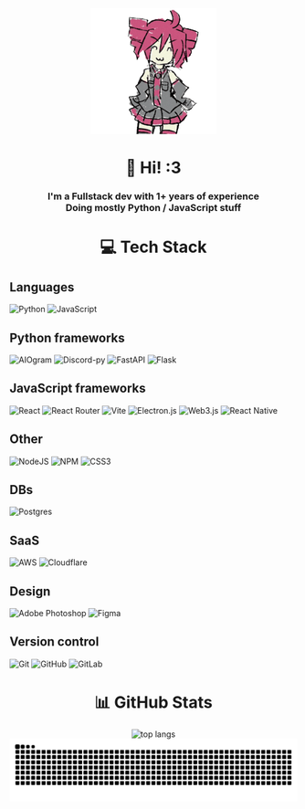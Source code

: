 <div align="center">
  <img alt="teto-gif" src="https://github.com/LooNuH-dev/LooNuH-dev/blob/main/src/gif/kasane-teto.gif" />
  <h1>🖖 Hi! :3</h1>

  <h3>
    I'm a Fullstack dev with 1+ years of experience<br>
    Doing mostly Python / JavaScript stuff
  </h3>
</div>

<div align="center">
  <h1>💻 Tech Stack</h1>
  <div align="left">
    <h2>Languages</h2>
    <img alt="Python" src="https://img.shields.io/badge/python-3670A1?style=for-the-badge&logo=python&logoColor=ffdd54" title="Python" />
    <img alt="JavaScript" src="https://img.shields.io/badge/javascript-%23323330.svg?style=for-the-badge&logo=javascript&logoColor=%23F7DF1E" title="JavaScript" />
    <h2>Python frameworks</h2>
    <img alt="AIOgram" src="https://img.shields.io/badge/AIOgram-%2326A5E4?style=for-the-badge&logo=telegram&logoColor=white" title="AIOgram" />
    <img alt="Discord-py" src="https://img.shields.io/badge/Discord--py-%235865F2?style=for-the-badge&logo=discord&logoColor=white" title="Discord-py" />
    <img alt="FastAPI" src="https://img.shields.io/badge/FastAPI-005571?style=for-the-badge&logo=fastapi" title="FastAPI" />
    <img alt="Flask" src="https://img.shields.io/badge/Flask-000000?style=for-the-badge&logo=Flask&logoColor=white" title="Flask" />
    <h2>JavaScript frameworks</h2>
    <img alt="React" src="https://img.shields.io/badge/react-%2320232a.svg?style=for-the-badge&logo=react&logoColor=%2361DAFB" title="React" />
    <img alt="React Router" src="https://img.shields.io/badge/React_Router-CA4245?style=for-the-badge&logo=react-router&logoColor=white" title="React Router" />
    <img alt="Vite" src="https://img.shields.io/badge/vite-%23646CFF.svg?style=for-the-badge&logo=vite&logoColor=white" title="Vite" />
    <img alt="Electron.js" src="https://img.shields.io/badge/Electron-191970?style=for-the-badge&logo=Electron&logoColor=white" title="Electron.js" />
    <img alt="Web3.js" src="https://img.shields.io/badge/web3.js-F16822?style=for-the-badge&logo=web3.js&logoColor=white" title="Web3.js" />
    <img alt="React Native" src="https://img.shields.io/badge/react_native-%2320232a.svg?style=for-the-badge&logo=react&logoColor=%2361DAFB" title="React Native" />
    <h2>Other</h2>
    <img alt="NodeJS" src="https://img.shields.io/badge/node.js-6DA55F?style=for-the-badge&logo=node.js&logoColor=white" title="NodeJS" />
    <img alt="NPM" src="https://img.shields.io/badge/NPM-%23CB3837.svg?style=for-the-badge&logo=npm&logoColor=white" title="NPM" />
    <img alt="CSS3" src="https://img.shields.io/badge/css3-%231572B6.svg?style=for-the-badge&logo=css3&logoColor=white" title="CSS3" />
    <h2>DBs</h2>
    <img alt="Postgres" src="https://img.shields.io/badge/postgres-%23316192.svg?style=for-the-badge&logo=postgresql&logoColor=white" title="Postgres" />
    <h2>SaaS</h2>
    <img alt="AWS" src="https://img.shields.io/badge/AWS-%23FF9900.svg?style=for-the-badge&logo=amazonwebservices&logoColor=white" title="AWS" />
    <img alt="Cloudflare" src="https://img.shields.io/badge/Cloudflare-F38020?style=for-the-badge&logo=Cloudflare&logoColor=white" title="Cloudflare" />
    <h2>Design</h2>
    <img alt="Adobe Photoshop" src="https://img.shields.io/badge/adobe%20photoshop-%2331A8FF.svg?style=for-the-badge&logo=adobe%20photoshop&logoColor=white" title="Adobe Photoshop" />
    <img alt="Figma" src="https://img.shields.io/badge/figma-%23F24E1E.svg?style=for-the-badge&logo=figma&logoColor=white" title="Figma" />
    <h2>Version control</h2>
    <img alt="Git" src="https://img.shields.io/badge/git-%23F05033.svg?style=for-the-badge&logo=git&logoColor=white" title="Git" />
    <img alt="GitHub" src="https://img.shields.io/badge/github-%23121011.svg?style=for-the-badge&logo=github&logoColor=white" title="GitHub" />
    <img alt="GitLab" src="https://img.shields.io/badge/gitlab-%23181717.svg?style=for-the-badge&logo=gitlab&logoColor=white" title="GitLab" />
  </div>
</div>

<div align="center">
  <h1>📊 GitHub Stats</h1>
  <img alt="top langs" src="https://most-langs-loonuh-devs-projects.vercel.app/api/top-langs?username=LooNuH-dev&card_width=890&locale=en&layout=compact&theme=github_dark&show_icons=true&hide_border=true&hide=procfile,shell,batchfile" />
  <img alt="github-snake" src="https://raw.githubusercontent.com/LooNuH-dev/LooNuH-dev/output/github-snake-dark.svg" />
</div>
